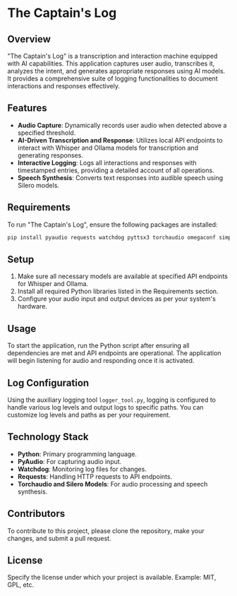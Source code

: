 
# The Captain's Log

## Overview
"The Captain's Log" is a transcription and interaction machine equipped with AI capabilities. This application captures user audio, transcribes it, analyzes the intent, and generates appropriate responses using AI models. It provides a comprehensive suite of logging functionalities to document interactions and responses effectively.

## Features
- **Audio Capture**: Dynamically records user audio when detected above a specified threshold.
- **AI-Driven Transcription and Response**: Utilizes local API endpoints to interact with Whisper and Ollama models for transcription and generating responses.
- **Interactive Logging**: Logs all interactions and responses with timestamped entries, providing a detailed account of all operations.
- **Speech Synthesis**: Converts text responses into audible speech using Silero models.

## Requirements
To run "The Captain's Log", ensure the following packages are installed:
```bash
pip install pyaudio requests watchdog pyttsx3 torchaudio omegaconf simpleaudio
```

## Setup
1. Make sure all necessary models are available at specified API endpoints for Whisper and Ollama.
2. Install all required Python libraries listed in the Requirements section.
3. Configure your audio input and output devices as per your system's hardware.

## Usage
To start the application, run the Python script after ensuring all dependencies are met and API endpoints are operational. The application will begin listening for audio and responding once it is activated.

## Log Configuration
Using the auxiliary logging tool `logger_tool.py`, logging is configured to handle various log levels and output logs to specific paths. You can customize log levels and paths as per your requirement.

## Technology Stack
- **Python**: Primary programming language.
- **PyAudio**: For capturing audio input.
- **Watchdog**: Monitoring log files for changes.
- **Requests**: Handling HTTP requests to API endpoints.
- **Torchaudio and Silero Models**: For audio processing and speech synthesis.

## Contributors
To contribute to this project, please clone the repository, make your changes, and submit a pull request.

## License
Specify the license under which your project is available. Example: MIT, GPL, etc.
